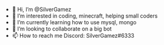 - 👋 Hi, I’m @SilverGamez
- 👀 I’m interested in coding, minecraft, helping small coders
- 🌱 I’m currently learning how to use mysql, mongo
- 💞️ I’m looking to collaborate on a big bot
- 📫 How to reach me Discord: SilverGamez#6333

<!---
SilverGamez/SilverGamez is a ✨ special ✨ repository because its `README.md` (this file) appears on your GitHub profile.
You can click the Preview link to take a look at your changes.
--->

